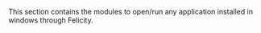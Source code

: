 This section contains the modules to open/run any application installed in windows through Felicity.
